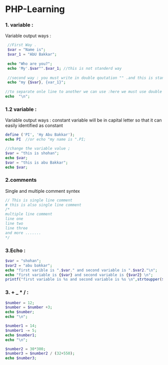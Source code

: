 # PHP-Learning
### 1. variable  : 
Variable output ways :
```PHP
 //First Way .
 $var = "Name is";
 $var_1 = "AbU Bakkar";
 
 echo "Who are you?";
 echo 'My'.$var"".$var_1; //this is not standerd way 
 
 //second way : you must write in double qoutation "" .and this is standerd way 
 echo "my {$var}, {var_1}";
 
//to separate onle line to another we can use :here we must use double quotation .
echo  "\n"; 
```


### 1.2 variable : 
Variable output ways : constant variable will be in capital letter so that it can easily identified as constant

```PHP
define ('PI', 'Hy Abu Bakkar');
echo PI  //or echo "my name is ".PI;

//change the variable value ;
$var = "this is shohan";
echo $var;
$var = "this is abu Bakkar";
echo $var;
```
### 2.comments 
Single and multiple comment syntex
```PHP
// This is single line comment 
# this is also single line comment
/*
multiple line comment
line one 
line two
line three
and more .......
*/
```
### 3.Echo :
```php
$var = "shohan";
$var2 = "abu bakkar";
echo "first varible is ".$var." and second variable is ".$var2."\n";
echo "first variable is {$var} and second variable is {$var2} \n";
printf("first variable is %s and second variable is %s \n",strtoupper($var) ,$var2);
```
### 3. + _ * / :
```php 
$number = 12;
$number = $number +3;
echo $number;
echo "\n";

$number1 = 14;
$number1 -= 5;
echo $number1; 
echo "\n";

$number2 = 30*300;
$number3 = $number2 / (32+550);
echo $number3;
```

